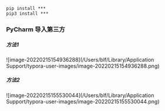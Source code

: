 ``` shell
pip install ***
pip3 install ***
```



### PyCharm 导入第三方

##### 方法1

![image-20220215154936288](/Users/blf/Library/Application Support/typora-user-images/image-20220215154936288.png)

##### 方法2

![image-20220215155530044](/Users/blf/Library/Application Support/typora-user-images/image-20220215155530044.png)
